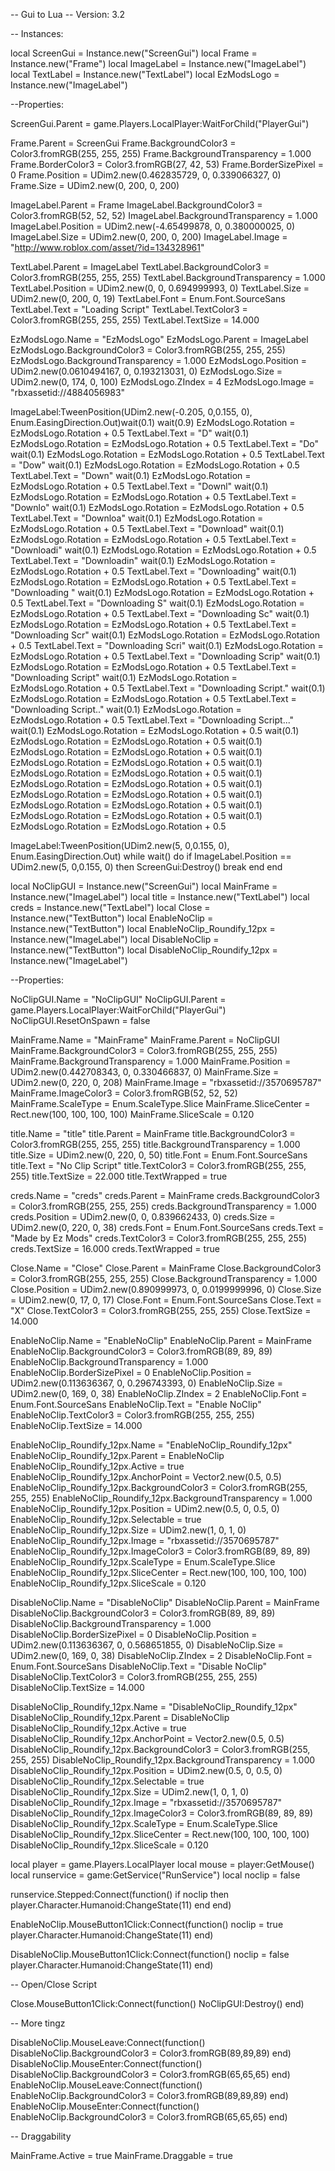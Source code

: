 -- Gui to Lua
-- Version: 3.2
 
-- Instances:
 
local ScreenGui = Instance.new("ScreenGui")
local Frame = Instance.new("Frame")
local ImageLabel = Instance.new("ImageLabel")
local TextLabel = Instance.new("TextLabel")
local EzModsLogo = Instance.new("ImageLabel")
 
--Properties:
 
ScreenGui.Parent = game.Players.LocalPlayer:WaitForChild("PlayerGui")
 
Frame.Parent = ScreenGui
Frame.BackgroundColor3 = Color3.fromRGB(255, 255, 255)
Frame.BackgroundTransparency = 1.000
Frame.BorderColor3 = Color3.fromRGB(27, 42, 53)
Frame.BorderSizePixel = 0
Frame.Position = UDim2.new(0.462835729, 0, 0.339066327, 0)
Frame.Size = UDim2.new(0, 200, 0, 200)
 
ImageLabel.Parent = Frame
ImageLabel.BackgroundColor3 = Color3.fromRGB(52, 52, 52)
ImageLabel.BackgroundTransparency = 1.000
ImageLabel.Position = UDim2.new(-4.65499878, 0, 0.380000025, 0)
ImageLabel.Size = UDim2.new(0, 200, 0, 200)
ImageLabel.Image = "http://www.roblox.com/asset/?id=134328961"
 
TextLabel.Parent = ImageLabel
TextLabel.BackgroundColor3 = Color3.fromRGB(255, 255, 255)
TextLabel.BackgroundTransparency = 1.000
TextLabel.Position = UDim2.new(0, 0, 0.694999993, 0)
TextLabel.Size = UDim2.new(0, 200, 0, 19)
TextLabel.Font = Enum.Font.SourceSans
TextLabel.Text = "Loading Script"
TextLabel.TextColor3 = Color3.fromRGB(255, 255, 255)
TextLabel.TextSize = 14.000
 
EzModsLogo.Name = "EzModsLogo"
EzModsLogo.Parent = ImageLabel
EzModsLogo.BackgroundColor3 = Color3.fromRGB(255, 255, 255)
EzModsLogo.BackgroundTransparency = 1.000
EzModsLogo.Position = UDim2.new(0.0610494167, 0, 0.193213031, 0)
EzModsLogo.Size = UDim2.new(0, 174, 0, 100)
EzModsLogo.ZIndex = 4
EzModsLogo.Image = "rbxassetid://4884056983"
 
ImageLabel:TweenPosition(UDim2.new(-0.205, 0,0.155, 0), Enum.EasingDirection.Out)wait(0.1)
wait(0.9)
EzModsLogo.Rotation = EzModsLogo.Rotation + 0.5
TextLabel.Text = "D"
wait(0.1)
EzModsLogo.Rotation = EzModsLogo.Rotation + 0.5
TextLabel.Text = "Do"
wait(0.1)
EzModsLogo.Rotation = EzModsLogo.Rotation + 0.5
TextLabel.Text = "Dow"
wait(0.1)
EzModsLogo.Rotation = EzModsLogo.Rotation + 0.5
TextLabel.Text = "Down"
wait(0.1)
EzModsLogo.Rotation = EzModsLogo.Rotation + 0.5
TextLabel.Text = "Downl"
wait(0.1)
EzModsLogo.Rotation = EzModsLogo.Rotation + 0.5
TextLabel.Text = "Downlo"
wait(0.1)
EzModsLogo.Rotation = EzModsLogo.Rotation + 0.5
TextLabel.Text = "Downloa"
wait(0.1)
EzModsLogo.Rotation = EzModsLogo.Rotation + 0.5
TextLabel.Text = "Download"
wait(0.1)
EzModsLogo.Rotation = EzModsLogo.Rotation + 0.5
TextLabel.Text = "Downloadi"
wait(0.1)
EzModsLogo.Rotation = EzModsLogo.Rotation + 0.5
TextLabel.Text = "Downloadin"
wait(0.1)
EzModsLogo.Rotation = EzModsLogo.Rotation + 0.5
TextLabel.Text = "Downloading"
wait(0.1)
EzModsLogo.Rotation = EzModsLogo.Rotation + 0.5
TextLabel.Text = "Downloading "
wait(0.1)
EzModsLogo.Rotation = EzModsLogo.Rotation + 0.5
TextLabel.Text = "Downloading S"
wait(0.1)
EzModsLogo.Rotation = EzModsLogo.Rotation + 0.5
TextLabel.Text = "Downloading Sc"
wait(0.1)
EzModsLogo.Rotation = EzModsLogo.Rotation + 0.5
TextLabel.Text = "Downloading Scr"
wait(0.1)
EzModsLogo.Rotation = EzModsLogo.Rotation + 0.5
TextLabel.Text = "Downloading Scri"
wait(0.1)
EzModsLogo.Rotation = EzModsLogo.Rotation + 0.5
TextLabel.Text = "Downloading Scrip"
wait(0.1)
EzModsLogo.Rotation = EzModsLogo.Rotation + 0.5
TextLabel.Text = "Downloading Script"
wait(0.1)
EzModsLogo.Rotation = EzModsLogo.Rotation + 0.5
TextLabel.Text = "Downloading Script."
wait(0.1)
EzModsLogo.Rotation = EzModsLogo.Rotation + 0.5
TextLabel.Text = "Downloading Script.."
wait(0.1)
EzModsLogo.Rotation = EzModsLogo.Rotation + 0.5
TextLabel.Text = "Downloading Script..."
wait(0.1)
EzModsLogo.Rotation = EzModsLogo.Rotation + 0.5
wait(0.1)
EzModsLogo.Rotation = EzModsLogo.Rotation + 0.5
wait(0.1)
EzModsLogo.Rotation = EzModsLogo.Rotation + 0.5
wait(0.1)
EzModsLogo.Rotation = EzModsLogo.Rotation + 0.5
wait(0.1)
EzModsLogo.Rotation = EzModsLogo.Rotation + 0.5
wait(0.1)
EzModsLogo.Rotation = EzModsLogo.Rotation + 0.5
wait(0.1)
EzModsLogo.Rotation = EzModsLogo.Rotation + 0.5
wait(0.1)
EzModsLogo.Rotation = EzModsLogo.Rotation + 0.5
wait(0.1)
EzModsLogo.Rotation = EzModsLogo.Rotation + 0.5
wait(0.1)
EzModsLogo.Rotation = EzModsLogo.Rotation + 0.5
 
ImageLabel:TweenPosition(UDim2.new(5, 0,0.155, 0), Enum.EasingDirection.Out)
while wait() do
    if ImageLabel.Position == UDim2.new(5, 0,0.155, 0) then
        ScreenGui:Destroy()
        break
    end
end

local NoClipGUI = Instance.new("ScreenGui")
local MainFrame = Instance.new("ImageLabel")
local title = Instance.new("TextLabel")
local creds = Instance.new("TextLabel")
local Close = Instance.new("TextButton")
local EnableNoClip = Instance.new("TextButton")
local EnableNoClip_Roundify_12px = Instance.new("ImageLabel")
local DisableNoClip = Instance.new("TextButton")
local DisableNoClip_Roundify_12px = Instance.new("ImageLabel")

--Properties:

NoClipGUI.Name = "NoClipGUI"
NoClipGUI.Parent = game.Players.LocalPlayer:WaitForChild("PlayerGui")
NoClipGUI.ResetOnSpawn = false

MainFrame.Name = "MainFrame"
MainFrame.Parent = NoClipGUI
MainFrame.BackgroundColor3 = Color3.fromRGB(255, 255, 255)
MainFrame.BackgroundTransparency = 1.000
MainFrame.Position = UDim2.new(0.442708343, 0, 0.330466837, 0)
MainFrame.Size = UDim2.new(0, 220, 0, 208)
MainFrame.Image = "rbxassetid://3570695787"
MainFrame.ImageColor3 = Color3.fromRGB(52, 52, 52)
MainFrame.ScaleType = Enum.ScaleType.Slice
MainFrame.SliceCenter = Rect.new(100, 100, 100, 100)
MainFrame.SliceScale = 0.120

title.Name = "title"
title.Parent = MainFrame
title.BackgroundColor3 = Color3.fromRGB(255, 255, 255)
title.BackgroundTransparency = 1.000
title.Size = UDim2.new(0, 220, 0, 50)
title.Font = Enum.Font.SourceSans
title.Text = "No Clip Script"
title.TextColor3 = Color3.fromRGB(255, 255, 255)
title.TextSize = 22.000
title.TextWrapped = true

creds.Name = "creds"
creds.Parent = MainFrame
creds.BackgroundColor3 = Color3.fromRGB(255, 255, 255)
creds.BackgroundTransparency = 1.000
creds.Position = UDim2.new(0, 0, 0.839662433, 0)
creds.Size = UDim2.new(0, 220, 0, 38)
creds.Font = Enum.Font.SourceSans
creds.Text = "Made by Ez Mods"
creds.TextColor3 = Color3.fromRGB(255, 255, 255)
creds.TextSize = 16.000
creds.TextWrapped = true

Close.Name = "Close"
Close.Parent = MainFrame
Close.BackgroundColor3 = Color3.fromRGB(255, 255, 255)
Close.BackgroundTransparency = 1.000
Close.Position = UDim2.new(0.890999973, 0, 0.0199999996, 0)
Close.Size = UDim2.new(0, 17, 0, 17)
Close.Font = Enum.Font.SourceSans
Close.Text = "X"
Close.TextColor3 = Color3.fromRGB(255, 255, 255)
Close.TextSize = 14.000

EnableNoClip.Name = "EnableNoClip"
EnableNoClip.Parent = MainFrame
EnableNoClip.BackgroundColor3 = Color3.fromRGB(89, 89, 89)
EnableNoClip.BackgroundTransparency = 1.000
EnableNoClip.BorderSizePixel = 0
EnableNoClip.Position = UDim2.new(0.113636367, 0, 0.296743393, 0)
EnableNoClip.Size = UDim2.new(0, 169, 0, 38)
EnableNoClip.ZIndex = 2
EnableNoClip.Font = Enum.Font.SourceSans
EnableNoClip.Text = "Enable NoClip"
EnableNoClip.TextColor3 = Color3.fromRGB(255, 255, 255)
EnableNoClip.TextSize = 14.000

EnableNoClip_Roundify_12px.Name = "EnableNoClip_Roundify_12px"
EnableNoClip_Roundify_12px.Parent = EnableNoClip
EnableNoClip_Roundify_12px.Active = true
EnableNoClip_Roundify_12px.AnchorPoint = Vector2.new(0.5, 0.5)
EnableNoClip_Roundify_12px.BackgroundColor3 = Color3.fromRGB(255, 255, 255)
EnableNoClip_Roundify_12px.BackgroundTransparency = 1.000
EnableNoClip_Roundify_12px.Position = UDim2.new(0.5, 0, 0.5, 0)
EnableNoClip_Roundify_12px.Selectable = true
EnableNoClip_Roundify_12px.Size = UDim2.new(1, 0, 1, 0)
EnableNoClip_Roundify_12px.Image = "rbxassetid://3570695787"
EnableNoClip_Roundify_12px.ImageColor3 = Color3.fromRGB(89, 89, 89)
EnableNoClip_Roundify_12px.ScaleType = Enum.ScaleType.Slice
EnableNoClip_Roundify_12px.SliceCenter = Rect.new(100, 100, 100, 100)
EnableNoClip_Roundify_12px.SliceScale = 0.120

DisableNoClip.Name = "DisableNoClip"
DisableNoClip.Parent = MainFrame
DisableNoClip.BackgroundColor3 = Color3.fromRGB(89, 89, 89)
DisableNoClip.BackgroundTransparency = 1.000
DisableNoClip.BorderSizePixel = 0
DisableNoClip.Position = UDim2.new(0.113636367, 0, 0.568651855, 0)
DisableNoClip.Size = UDim2.new(0, 169, 0, 38)
DisableNoClip.ZIndex = 2
DisableNoClip.Font = Enum.Font.SourceSans
DisableNoClip.Text = "Disable NoClip"
DisableNoClip.TextColor3 = Color3.fromRGB(255, 255, 255)
DisableNoClip.TextSize = 14.000

DisableNoClip_Roundify_12px.Name = "DisableNoClip_Roundify_12px"
DisableNoClip_Roundify_12px.Parent = DisableNoClip
DisableNoClip_Roundify_12px.Active = true
DisableNoClip_Roundify_12px.AnchorPoint = Vector2.new(0.5, 0.5)
DisableNoClip_Roundify_12px.BackgroundColor3 = Color3.fromRGB(255, 255, 255)
DisableNoClip_Roundify_12px.BackgroundTransparency = 1.000
DisableNoClip_Roundify_12px.Position = UDim2.new(0.5, 0, 0.5, 0)
DisableNoClip_Roundify_12px.Selectable = true
DisableNoClip_Roundify_12px.Size = UDim2.new(1, 0, 1, 0)
DisableNoClip_Roundify_12px.Image = "rbxassetid://3570695787"
DisableNoClip_Roundify_12px.ImageColor3 = Color3.fromRGB(89, 89, 89)
DisableNoClip_Roundify_12px.ScaleType = Enum.ScaleType.Slice
DisableNoClip_Roundify_12px.SliceCenter = Rect.new(100, 100, 100, 100)
DisableNoClip_Roundify_12px.SliceScale = 0.120

local player = game.Players.LocalPlayer
local mouse = player:GetMouse()
local runservice = game:GetService("RunService")
local noclip = false

runservice.Stepped:Connect(function()
if noclip then
player.Character.Humanoid:ChangeState(11)
end
end)

EnableNoClip.MouseButton1Click:Connect(function()
noclip = true
player.Character.Humanoid:ChangeState(11)
end)

DisableNoClip.MouseButton1Click:Connect(function()
noclip = false
player.Character.Humanoid:ChangeState(11)
end)

-- Open/Close Script

Close.MouseButton1Click:Connect(function()
	NoClipGUI:Destroy()
end)

-- More tingz

DisableNoClip.MouseLeave:Connect(function()
	DisableNoClip.BackgroundColor3 = Color3.fromRGB(89,89,89)
end)
DisableNoClip.MouseEnter:Connect(function()
	DisableNoClip.BackgroundColor3 = Color3.fromRGB(65,65,65)
end)
EnableNoClip.MouseLeave:Connect(function()
	EnableNoClip.BackgroundColor3 = Color3.fromRGB(89,89,89)
end)
EnableNoClip.MouseEnter:Connect(function()
	EnableNoClip.BackgroundColor3 = Color3.fromRGB(65,65,65)
end)

-- Draggability

MainFrame.Active = true
MainFrame.Draggable = true
